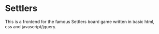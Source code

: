 # Settlers

This is a frontend for the famous Settlers board game written in basic html, css and javascript/jquery.